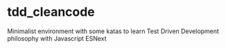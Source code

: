 # tdd_cleancode
Minimalist environment with some katas to learn Test Driven Development philosophy with Javascript ESNext

